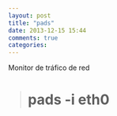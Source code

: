 ```yaml
---
layout: post
title: "pads"
date: 2013-12-15 15:44
comments: true
categories: 
---
```

Monitor de tráfico de red

># pads -i eth0

